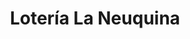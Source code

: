 ---
title: "Lotería La Neuquina"
url: /neuquen/loteria-la-neuquina-bahia-blanca-2/
shop: lotería
---
